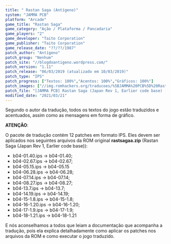 ```yaml
---
title: " Rastan Saga (Antígeno)"
system: "JAMMA PCB"
platform: "Arcade"
game_title: "Rastan Saga"
game_category: "Ação / Plataforma / Pancadaria"
game_players: "2"
game_developer: "Taito Corporation"
game_publisher: "Taito Corporation"
game_release_date: "??/??/1987"
patch_author: "Antígeno"
patch_group: "Nenhum"
patch_site: "//blogdoantigeno.wordpress.com/"
patch_version: "1.11"
patch_release: "06/03/2019 (atualizado em 10/03/2019)"
patch_type: "IPS"
patch_progress: ["Textos: 100%","Acentos: 100%","Gráficos: 100%"]
patch_images: ["//img.romhackers.org/traducoes/%5BJAMMA%20PCB%5D%20Rastan%20Saga%20-%20Antígeno%20-%201.png","//img.romhackers.org/traducoes/%5BJAMMA%20PCB%5D%20Rastan%20Saga%20-%20Antígeno%20-%202.png","//img.romhackers.org/traducoes/%5BJAMMA%20PCB%5D%20Rastan%20Saga%20-%20Antígeno%20-%203.png"]
patch_file: "[JAMMA PCB] Rastan Saga (Japan Rev 1, Earlier code base) [T-BR] [T-Antígeno G-Nenhum] [V-1.11 A-2019].rar"
modified_date: "2021/03/21"
---
```

Segundo o autor da tradução, todos os textos do jogo estão traduzidos e acentuados, assim como as mensagens em forma de gráfico.

<b>ATENÇÃO</b>:

O pacote de tradução contém 12 patches em formato IPS. Eles devem ser aplicados nos seguintes arquivos da ROM original <b>rastsagaa.zip</b> (Rastan Saga (Japan Rev 1, Earlier code base)):

- b04-01.40.ips -> b04-01.40; 
- b04-02.67.ips -> b04-02.67; 
- b04-05.15.ips -> b04-05.15
- b04-06.28.ips -> b04-06.28;
- b04-07.14.ips -> b04-07.14;
- b04-08.27.ips -> b04-08.27;
- b04-13.7.ips  -> b04-13.7;
- b04-14.19.ips -> b04-14.19;
- b04-15-1.8.ips  -> b04-15-1.8;
- b04-16-1.20.ips -> b04-16-1.20;
- b04-17-1.9.ips  -> b04-17-1.9;
- b04-18-1.21.ips -> b04-18-1.21

E nós aconselhamos a todos que leiam a documentação que acompanha a tradução, pois ela explica detalhadamente como aplicar os patches nos arquivos da ROM e como executar o jogo traduzido.
